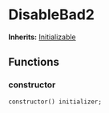# DisableBad2
**Inherits:**
[Initializable](/lib/solady/src/utils/Initializable.sol/abstract.Initializable.md)


## Functions
### constructor


```solidity
constructor() initializer;
```

